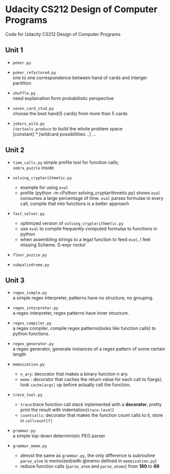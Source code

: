 Udacity CS212 Design of Computer Programs
=========================================

Code for Udacity CS212 Design of Computer Programs

Unit 1
------
* `poker.py`
* `poker_refactored.py`  
  one to one correspondence between hand of cards and interger paritition
* `shuffle.py`   
  need explaination form probabilistic perspective

* `seven_card_stud.py`  
  choose the best hand(5 cards) from more than 5 cards
* `jokers_wild.py`  
  `itertools.produce` to build the whole problem space  
  [constant] * [wildcard possiblilities ..] ...

Unit 2
------
* `time_calls.py`
  simple profile tool for function calls;  
  `zebra_puzzle` inside
* `solving_cryptarithmetic.py`
  - example for using `eval`
  - profile (python -m cPython solving_cryptarithmetic.py) shows `eval` consumes a large percentage of time. `eval` parses formulae in every call, compile that into functions is a better approach
* `fast_solver.py`
  - optimized version of `solving_cryptarithmetic.py`
  - use `eval` to compile frequently computed formulas to functions in python
  - when assembling strings to a legal function to feed `eval`, I feel missing Scheme. S-expr rocks!

* `floor_puzzie.py`
* `subpalindrome.py`

Unit 3
------
* `regex_simple.py`  
  a simple regex interpreter, patterns have no structure, no grouping.
* `regex_interpreter.py`  
  a regex interpreter, regex patterns have inner structure.
* `regex_compiler.py`  
  a regex compiler, compile regex patterns(looks like function calls) to python functions.


* `regex_generator.py`  
  a regex generator, generate instances of a regex pattern of some certain length

* `memoization.py`
  - `n_ary`: decorator that makes a binary function n ary.
  - `memo` : decorator that caches the return value for each call to f(args). look `cache[args]` up before actually call the function.
* `trace_tool.py`
  - `trace`:trace function call stack inplemented with a **decorator**, pretty print the result with indentation(`trace.level`)
  - `countcalls`: decorator that makes the function count calls to it, store in `callcount[f]`

* `grammar.py`  
  a simple top-down deterministic PEG parser 
* `grammar_memo.py`  
  - almost the same as `grammar.py`, the only difference is subroutine `parse_atom` is memoized(with @memo defined in `memoization.py`)
  - reduce function calls (`parse_atom` and `parse_atoms`) from **180** to **66**
